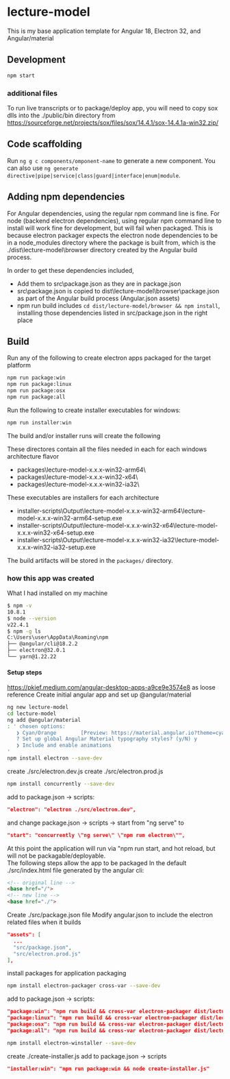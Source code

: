 # lecture-model
This is my base application template for Angular 18, Electron 32, and Angular/material

## Development
```bash
npm start
```

### additional files
To run live transcripts or to package/deploy app, you will need to copy sox dlls into the ./public/bin directory from 
https://sourceforge.net/projects/sox/files/sox/14.4.1/sox-14.4.1a-win32.zip/

## Code scaffolding
Run `ng g c components/omponent-name` to generate a new component. You can also use `ng generate directive|pipe|service|class|guard|interface|enum|module`.

## Adding npm dependencies

For Angular dependencies, using the regular npm command line is fine.  For node (backend electron dependencies), using regular npm command line to install will 
work fine for development, but will fail when packaged.  This is because electron packager expects the electron node dependencies to be in a node_modules
directory where the package is built from, which is the ./dist\lecture-model\browser directory created by the Angular build process.  

In order to get these dependencies included,
* Add them to src\package.json as they are in package.json
* src\package.json is copied to dist\lecture-model\browser\package.json as part of the Angular build process (Angular.json assets)
* npm run build includes `cd dist/lecture-model/browser && npm install`, installing those dependencies listed in src/package.json in the right place

## Build
Run any of the following to create electron apps packaged for the target platform
```bash
npm run package:win
npm run package:linux
npm run package:osx
npm run package:all
```

Run the following to create installer executables for windows:
```bash
npm run installer:win
```

The build and/or installer runs will create the following

These directores contain all the files needed in each for each windows architecture flavor
* packages\lecture-model-x.x.x-win32-arm64\
* packages\lecture-model-x.x.x-win32-x64\
* packages\lecture-model-x.x.x-win32-ia32\

These executables are installers for each architecture
* installer-scripts\Output\lecture-model-x.x.x-win32-arm64\lecture-model-x.x.x-win32-arm64-setup.exe
* installer-scripts\Output\lecture-model-x.x.x-win32-x64\lecture-model-x.x.x-win32-x64-setup.exe
* installer-scripts\Output\lecture-model-x.x.x-win32-ia32\lecture-model-x.x.x-win32-ia32-setup.exe

The build artifacts will be stored in the `packages/` directory.

### how this app was created
What I had installed on my machine
```bash
$ npm -v
10.8.1
$ node --version
v22.4.1
$ npm -g ls
C:\Users\user\AppData\Roaming\npm
├── @angular/cli@18.2.2
├── electron@32.0.1
└── yarn@1.22.22
```
#### Setup steps
https://pkief.medium.com/angular-desktop-apps-a9ce9e3574e8 as loose reference
Create initial angular app and set up @angular/material
```bash
ng new lecture-model
cd lecture-model
ng add @angular/material
: ' chosen options:
   ❯ Cyan/Orange        [Preview: https://material.angular.io?theme=cyan-orange]
   ? Set up global Angular Material typography styles? (y/N) y
   ❯ Include and enable animations
'
npm install electron --save-dev
```
create ./src/electron.dev.js
create ./src/electron.prod.js
```bash
npm install concurrently --save-dev
```
add to package.json -> scripts:
```json
"electron": "electron ./src/electron.dev",
```
and change package.json -> scripts -> start from "ng serve" to 
```json
"start": "concurrently \"ng serve\" \"npm run electron\"",
```
At this point the application will run via "npm run start, and hot reload, but will not be packagable/deployable.  
The following steps allow the app to be packaged
In the default ./src/index.html file generated by the angular cli:
```html
<!-- original line -->
<base href="/">
<!-- new line -->
<base href="./">
```
Create  ./src/package.json file
Modify angular.json to include the electron related files when it builds
```json
"assets": [
  ...
  "src/package.json",
  "src/electron.prod.js"
],
```
install packages for application packaging
```bash
npm install electron-packager cross-var --save-dev
```
add to package.json -> scripts:
```json
"package:win": "npm run build && cross-var electron-packager dist/lecture-model $npm_package_name-$npm_package_version --out=packages --platform=win32 --arch=all --overwrite ",
"package:linux": "npm run build && cross-var electron-packager dist/lecture-model $npm_package_name-$npm_package_version --out=packages --platform=linux --arch=all --overwrite ",
"package:osx": "npm run build && cross-var electron-packager dist/lecture-model $npm_package_name-$npm_package_version --out=packages --platform=darwin --arch=all --overwrite ",
"package:all": "npm run build && cross-var electron-packager dist/lecture-model $npm_package_name-$npm_package_version --out=packages --all --arch=all --overwrite ",
```
```bash
npm install electron-winstaller --save-dev
```
create ./create-installer.js
add to package.json -> scripts
```json
"installer:win": "npm run package:win && node create-installer.js"
```
